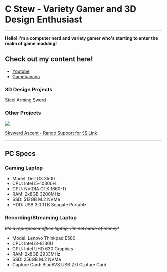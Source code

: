 # C Stew - Variety Gamer and 3D Design Enthusiast
-----

**Hello! I'm a computer nerd and variety gamer who's starting to enter the realm of game modding!**

## Check out my content here!

- [Youtube](https://www.youtube.com/channel/UCgEBxYYn-jt4SFe8gCMe9PA)
- [Gamebanana](https://gamebanana.com/members/2153209)

### 3D Design Projects

[Steel Arming Sword](https://sketchfab.com/3d-models/steel-arming-sword-9f0ef5f6caab48359a667a4581e4f125)

### Other Projects

![](https://gamebanana.com/mods/embeddables/390174?type=large)

[Skyward Ascent - Rando Support for SS Link](https://gamebanana.com/mods/390174)

-----
## PC Specs

### Gaming Laptop

- Model: Dell G3 3500
- CPU: Intel i5-10300H
- GPU: NVIDIA GTX 1660-Ti
- RAM: 2x8GB 3200MHz
- SSD: 512GB M.2 NVMe
- HDD: USB 3.0 1TB Seagate Portable

### Recording/Streaming Laptop

~~*It's a repurposed office laptop, I'm not made of money!*~~

- Model: Lenovo Thinkpad E580
- CPU: Intel i3-8130U
- GPU: Intel UHD 630 Graphics
- RAM: 2x8GB 2933MHz
- SSD: 256GB M.2 NVMe
- Capture Card: BlueAVS USB 2.0 Capture Card

